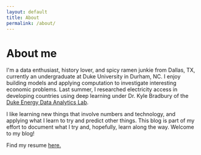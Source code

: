 ```yaml
---
layout: default 
title: About
permalink: /about/
---
```


<h1>About me</h1>

I'm a data enthusiast, history lover, and spicy ramen junkie from Dallas, TX, currently an undergraduate at Duke University in Durham, NC.
I enjoy building models and applying computation to investigate interesting economic problems. Last summer, I researched electricity access in developing countries
using deep learning under
Dr. Kyle Bradbury of the
[Duke Energy Data Analytics Lab](https://energy.duke.edu/research/energy-data).

I like learning new things that involve numbers and technology, and applying what I learn to try and predict other things. This blog is part of my effort to document what I try and, hopefully, learn along the way. Welcome to my blog!

Find my resume [here.](http://shamikh.tech/resume.pdf)